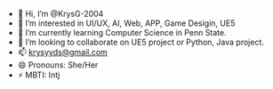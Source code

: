 - 👋 Hi, I’m @KrysG-2004
- 👀 I’m interested in UI/UX, AI, Web, APP, Game Desigin, UE5
- 🌱 I’m currently learning Computer Science in Penn State.
- 💞️ I’m looking to collaborate on UE5 project or Python, Java project.
- 📫 krysyyds@gmail.com
- 😄 Pronouns: She/Her
- ⚡ MBTI: Intj

<!---
KrysG-2004/KrysG-2004 is a ✨ special ✨ repository because its `README.md` (this file) appears on your GitHub profile.
You can click the Preview link to take a look at your changes.
--->
